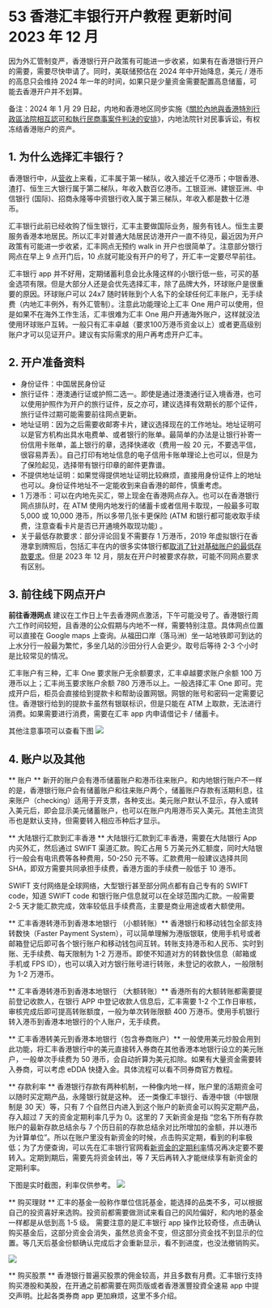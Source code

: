 # 53 香港汇丰银行开户教程 更新时间 2023 年 12 月

因为外汇管制变严，香港银行开户政策有可能进一步收紧，如果有在香港银行开户的需要，需要尽快申请了。同时，美联储预估在 2024 年中开始降息，美元 / 港币的高息只会维持 2024 年一年的时间，如果只是少量资金需要配置高息储蓄，可能去香港开户并不划算。

<!-- more -->

备注：2024 年 1 月 29 日起，内地和香港地区同步实施《[關於內地與香港特別行政區法院相互認可和執行民商事案件判決的安排](https://www.doj.gov.hk/tc/mainland_and_macao/RRECCJ.html)》，内地法院针对民事诉讼，有权冻结香港账户的资产。

## 1. 为什么选择汇丰银行？

香港银行中，从[营收](https://assets.kpmg.com/content/dam/kpmg/cn/pdf/zh/2022/06/hong-kong-banking-report-2022.pdf)上来看，汇丰属于第一梯队，收入接近千亿港币；中银香港、渣打、恒生三大银行属于第二梯队，年收入数百亿港币。工银亚洲、建银亚洲、中信银行 (国际)、招商永隆等中资银行收入属于第三梯队，年收入都是数十亿港币。

汇丰银行此前已经收购了恒生银行，汇丰主要做国际业务，服务有钱人。恒生主要服务香港本地居民。所以汇丰对普通大陆居民访港开户一直不待见，最近因为开户政策有可能进一步收紧，汇丰网点无预约 walk in 开户也很简单了。注意部分银行网点在早上 9 点开门后，10 点就可能没有开户的号了，开汇丰一定要尽早前往。

汇丰银行 app 并不好用，定期储蓄利息会比永隆这样的小银行低一些，可买的基金选项有限。但是大部分人还是会优先选择汇丰，除了品牌大外，环球账户是很重要的原因。环球账户可以 24x7 随时转账到个人名下的全球任何汇丰账户，无手续费（内地汇丰例外，有外汇管制）。注意此功能理论上汇丰 One 用户可以使用，但是如果不在海外工作生活，汇丰很难为汇丰 One 用户开通海外账户，这样就没法使用环球账户互转。一般只有汇丰卓越（要求100万港币资金以上）或者更高级别账户才可以见证开户。建议有实际需求的用户再考虑开户汇丰。

## 2. 开户准备资料
- 身份证件：中国居民身份证
- 旅行证件：港澳通行证或护照二选一。即使是通过港澳通行证入境香港，也可以使用护照作为开户的旅行证件，反之亦可，建议选择有效期长的那个证件，旅行证件过期可能需要前往网点更新。
- 地址证明：因为之后需要收邮寄卡片，建议选择现在的工作地址。地址证明可以是官方机构出具水电费单、或者银行的账单。最简单的办法是让银行补寄一份信用卡账单，盖上银行的章，选择快递收（费用一般 20 元，不要选平信，很容易弄丢）。自己打印有地址信息的电子信用卡账单理论上也可以，但是为了保险起见，选择带有银行印章的邮件更靠谱。
- 不提供地址证明：如果觉得提供地址证明比较麻烦，直接用身份证件上的地址也可以。身份证件地址不一定能收到来自香港的邮件，慎重考虑。
- 1 万港币：可以在内地先买汇，带上现金在香港网点存入。也可以在香港银行网点排队时，在 ATM 使用内地发行的储蓄卡或者信用卡取现，一般最多可取 5,000 或 10,000 港币，所以多带几张卡更保险 (ATM 和银行都可能收取手续费，注意查看卡片是否已开通境外取现功能) 。
- 关于最低存款要求：部分评论回复不需要存 1 万港币，2019 年虚拟银行在香港拿到牌照后，包括汇丰在内的很多实体银行都[取消了针对基础账户的最低存款要求](https://www.edigest.hk/%E7%90%86%E8%B2%A1/%E9%8A%80%E8%A1%8C-%E6%9C%80%E4%BD%8E%E5%AD%98%E6%AC%BE-%E7%B5%90%E9%A4%98-%E6%9C%8D%E5%8B%99%E8%B2%BB-%E6%89%8B%E7%BA%8C%E8%B2%BB-%E9%96%8B%E6%88%B6-%E7%90%86%E8%B2%A1%E8%A7%A3%E7%A2%BC-105542/)。但是 2023 年 12 月，朋友在开户时被要求存款，可能不同网点要求有区别。

## 3. 前往线下网点开户

**前往香港网点**
建议在工作日上午去香港网点激活，下午可能没号了。香港银行周六工作时间较短，且香港的公众假期与内地不一样，需要特别注意。具体网点位置可以直接在 Google maps 上查询。从福田口岸（落马洲）坐一站地铁即可到达的上水分行一般最为繁忙，多坐几站的沙田分行人会更少。取号后等待 2-3 个小时是比较常见的情况。

汇丰账户有三种，汇丰 One 要求账户无余额要求，汇丰卓越要求账户余额 100 万港币以上；汇丰尚玉要求账户余额 780 万港币以上。一般选择汇丰 One 即可。完成开户后，柜员会直接给到提款卡和帮助设置网银。网银的账号和密码一定需要记住。香港银行给到的提款卡虽然有银联标识，但是只能在 ATM 上取款，无法进行消费。如果需要进行消费，需要在汇丰 app 内申请借记卡 / 储蓄卡。

其他注意事项可以查看下图
![](https://static.shuziyimin.org/blog-53-1.jpg)

## 4. 账户以及其他
** 账户 **
新开的账户会有港币储蓄账户和港币往来账户。和内地银行账户不一样的是，香港银行账户会有储蓄账户和往来账户两个，储蓄账户存款有活期利息，往来账户（checking）适用于开支票，各种支出。美元账户默认不显示，存入或转入美元后，即会显示美元储蓄账户，也可以在账户内用港币买入美元。其他主流货币也是默认支持，但需要转入相应币种后才显示。

** 大陆银行汇款到汇丰香港 **
大陆银行汇款到汇丰香港，需要在大陆银行 App 内买外汇，然后通过 SWIFT 渠道汇款。购汇占用 5 万美元外汇额度，同时大陆银行一般会有电讯费等各种费用，50-250 元不等。汇款费用一般建议选择共同 SHA，即双方需要共同承担手续费，香港方面的手续费一般低于 10 港币。

SWIFT 支付网络是全球网络，大型银行甚至部分网点都有自己专有的 SWIFT code，知道 SWIFT code 和银行账户信息就可以在全球范围内汇款。一般需要 2-5 天才能汇款完成，效率较低且手续费高，主要是商业用途或者大额使用。

** 汇丰香港转港币到香港本地银行 （小额转账）**
香港银行和移动钱包全部支持转数快（Faster Payment System），可以简单理解为港版银联，使用手机号或者邮箱登记后即可各个银行账户和移动钱包间互转。转账支持港币和人民币、实时到账、无手续费、每天限制为 1-2 万港币。即使不知道对方的转数快信息（邮箱或手机或 FPS ID），也可以填入对方银行账号进行转账，未登记的收款人，一般限制为 1-2 万港币。

** 汇丰香港转港币到香港本地银行 （大额转账）**
香港所有的大额转账都需要提前登记收款人，在银行 APP 中登记收款人信息后，汇丰需要 1-2 个工作日审核，审核完成后即可提高转账额度，一般为单次转账限额 400 万港币。使用手机银行转入港币到香港本地银行的个人账户，无手续费。

** 汇丰香港转美元到香港本地银行（包含券商账户）**
一般使用美元炒股会用到此功能，将汇丰香港银行中的美元直接转入券商在其他香港本地银行设立的美元账户，一般单次手续费为 50 港币，会自动折算为美元扣除。如果有大量资金需要转入券商，可以考虑 eDDA 快捷入金。具体流程可以看不同券商官方教程。

** 存款利率 **
香港银行存款有两种机制，一种像内地一样，账户里的活期资金可以随时买定期产品，永隆银行就是这种。
还一类像汇丰银行、香港中银（中银限制是 30 天）等，只有 7 个自然日内进入到这个账户的新资金可以购买定期产品，存入超过 7 天的资金定期利率几乎为 0。这里的 7 天新资金是指 “您名下所有存款账户的最新存款总结余与 7 个历日前的存款总结余对比所增加的金额，并以港币为计算单位”。所以在账户里没有新资金的时候，点击购买定期，看到的利率极低；为了方便查询，可以先在汇丰银行官网看[新资金的定期利率](https://www.hsbc.com.hk/zh-cn/accounts/offers/deposits/#preferential-new-fund-time-deposit-offers)情况再决定要不要转入。定期到期后，需要先将资金转出，等 7 天后再转入才能继续享有新资金的定期利率。

下图是实时截图，利率仅供参考。
![](https://static.shuziyimin.org/blog-53-2.png)


** 购买理财 **
汇丰的基金一般称作單位信託基金，能选择的品类不多，可以根据自己的投资喜好来选购。投资前都需要做测试来看自己的风险偏好，和内地的基金一样都是从低到高 1-5 级。
需要注意的是汇丰银行 app 操作比较奇怪，点击确认购买基金后，这部分资金会消失，虽然总资金不变，但这部分资金找不到显示的位置。等几天后基金份额确认完成后才会重新显示，看不到进度，也没法撤销购买。

![](https://static.shuziyimin.org/blog-53-3.png)

** 购买股票 **
香港银行普遍买股票的佣金较高，并且多数有月费。汇丰银行支持购买港股和美股，在开通之前都需要在网页版或者香港滙豐投資全速易 app 中提交声明。比起各类券商 app 更加麻烦，这里不多介绍。



